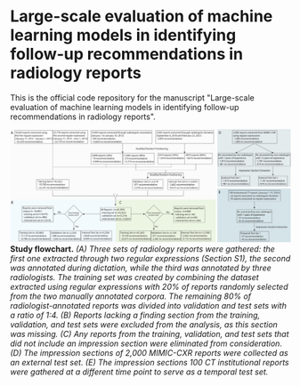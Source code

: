 # Large-scale evaluation of machine learning models in identifying follow-up recommendations in radiology reports

This is the official code repository for the manuscript "Large-scale evaluation of machine learning models in identifying follow-up recommendations in radiology reports".

![alt text](./figures/Figure_1.jpg)
**Study flowchart.** *(A) Three sets of radiology reports were gathered: the first one extracted through two regular expressions (Section S1), the second was annotated during dictation, while the third was annotated by three radiologists. The training set was created by combining the dataset extracted using regular expressions with 20% of reports randomly selected from the two manually annotated corpora. The remaining 80% of radiologist-annotated reports was divided into validation and test sets with a ratio of 1:4. (B) Reports lacking a finding section from the training, validation, and test sets were excluded from the analysis, as this section was missing. (C) Any reports from the training, validation, and test sets that did not include an impression section were eliminated from consideration. (D) The impression sections of 2,000 MIMIC-CXR reports were collected as an external test set. (E) The impression sections 100 CT institutional reports were gathered at a different time point to serve as a temporal test set.*